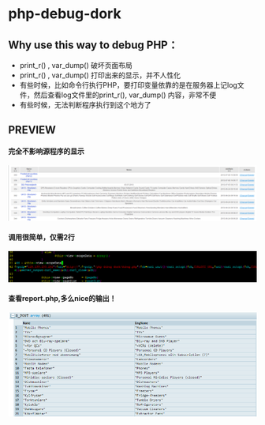 php-debug-dork
==============


## Why use this way to debug PHP：

- print_r() , var_dump() 破坏页面布局
- print_r() , var_dump() 打印出来的显示，并不人性化
- 有些时候，比如命令行执行PHP，要打印变量依靠的是在服务器上记log文件，然后查看log文件里的print_r(), var_dump() 内容，非常不便
- 有些时候，无法判断程序执行到这个地方了

## PREVIEW
#### 完全不影响源程序的显示
![完全不影响源程序的显示](https://raw.githubusercontent.com/phoenixg/php-debug-dork/master/screenshot/php-debug-dork1.png)
#### 调用很简单，仅需2行
![调用很简单，仅需2行](https://raw.githubusercontent.com/phoenixg/php-debug-dork/master/screenshot/php-debug-dork3.png)
#### 查看report.php,多么nice的输出！
![查看report.php,多么nice的输出！](https://raw.githubusercontent.com/phoenixg/php-debug-dork/master/screenshot/php-debug-dork2.png)

